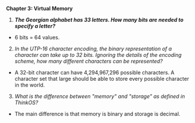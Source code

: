 **Chapter 3: Virtual Memory**

1. _**The Georgian alphabet has 33 letters. How many bits are needed to specify a letter?**_
  * 6 bits = 64 values. 

2. *In the UTP-16 character encoding, the binary representation of a character can take up to 32 bits. Ignoring the details of the encoding scheme, how many different characters can be represented?*
  * A 32-bit character can have 4,294,967,296 possible characters. A character set that large should be able to store every possible character in the world.

3. *What is the difference between "memory" and "storage" as defined in ThinkOS?*
  * The main difference is that memory is binary and storage is decimal.
